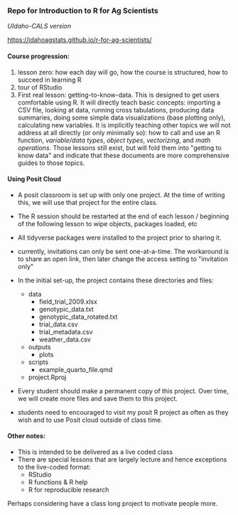 
### Repo for Introduction to R for Ag Scientists 
*UIdaho-CALS version*


https://idahoagstats.github.io/r-for-ag-scientists/


#### Course progression:

1. lesson zero: how each day will go, how the course is structured, how to succeed in learning R 
1. tour of RStudio
1. First real lesson: getting-to-know-data. This is designed to get users comfortable using R. It will directly teach basic concepts: importing a CSV file, looking at data, running cross tabulations, producing data summaries, doing some simple data visualizations (base plotting only), calculating new variables. It is implicitly teaching other topics we will not address at all directly (or only minimally so): how to call and use an R function, *variable/data types*, *object types*, *vectorizing*, and *math operations*. Those lessons still exist, but will fold them into "getting to know data" and indicate that these documents are more comprehensive guides to those topics. 

#### Using Posit Cloud

* A posit classroom is set up with only one project. At the time of writing this, we will use that project for the entire class.
* The R session should be restarted at the end of each lesson / beginning of the following lesson to wipe objects, packages loaded, etc

* All tidyverse packages were installed to the project prior to sharing it.

* currently, invitations can only be sent one-at-a-time. The workaround is to share an open link, then later change the access setting to "invitation only"

* In the initial set-up, the project contains these directories and files:

  * data      
    * field_trial_2009.xlsx   
    * genotypic_data.txt      
    * genotypic_data_rotated.txt      
    * trial_data.csv      
    * trial_metadata.csv      
    * weather_data.csv      
  * outputs   
    * plots     
  * scripts     
    * example_quarto_file.qmd     
  * project.Rproj      

* Every student should make a permanent copy of this project. Over time, we will create more files and save them to this project.

* students need to encouraged to visit my posit R project as often as they wish and to use Posit cloud outside of class time. 


#### Other notes:

* This is intended to be delivered as a live coded class
* There are special lessons that are largely lecture and hence exceptions to the live-coded format: 
  * RStudio 
  * R functions & R help 
  * R for reproducible research 
  
Perhaps considering have a class long project to motivate people more. 



